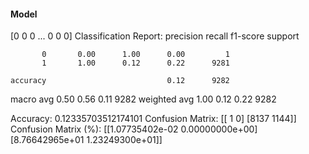 #### Model
[0 0 0 ... 0 0 0]
Classification Report:
              precision    recall  f1-score   support

           0       0.00      1.00      0.00         1
           1       1.00      0.12      0.22      9281

    accuracy                           0.12      9282
   macro avg       0.50      0.56      0.11      9282
weighted avg       1.00      0.12      0.22      9282

Accuracy: 0.12335703512174101
Confusion Matrix:
[[   1    0]
 [8137 1144]]
Confusion Matrix (%):
[[1.07735402e-02 0.00000000e+00]
 [8.76642965e+01 1.23249300e+01]]
